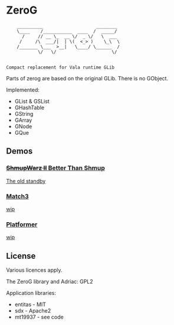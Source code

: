 # ZeroG


        __________                    ________ 
        \____    /___________  ____  /  _____/ 
          /     // __ \_  __ \/  _ \/   \  ___ 
         /     /\  ___/|  | \(  <_> )    \_\  \
        /_______ \___  >__|   \____/ \______  /
                \/   \/                     \/ 


    Compact replacement for Vala runtime GLib



Parts of zerog are based on the original GLib. There is no GObject. 

Implemented:

* GList & GSList
* GHashTable
* GString
* GArray
* GNode
* GQue


## Demos

### [<del>ShmupWarz II</del> Better Than Shmup](https://darkoverlordofdata.com/zerog-shmupwarz/)
[The old standby](https://github.com/darkoverlordofdata/zerog-shmupwarz)

### [Match3](https://darkoverlordofdata.com/zerog-match3/)
[wip](https://github.com/darkoverlordofdata/zerog-match3)

### [Platformer](https://darkoverlordofdata.com/zerog-platformer/)
[wip](https://github.com/darkoverlordofdata/zerog-platformer)




## License
Various licences apply. 

The ZeroG library and Adriac: GPL2

Application libraries:
* entitas - MIT
* sdx - Apache2
* mt19937 - see code 
